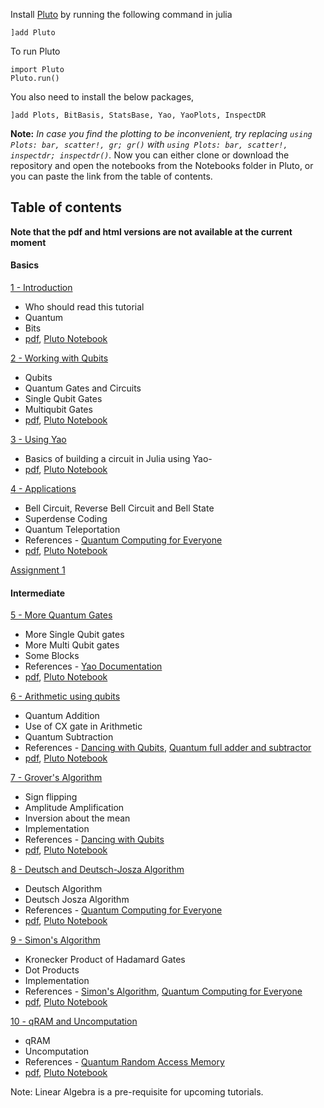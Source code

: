 Install [Pluto](https://github.com/fonsp/Pluto.jl) by running the following command in julia
```
]add Pluto
```
To run Pluto
```
import Pluto
Pluto.run()
```

You also need to install the below packages,

	]add Plots, BitBasis, StatsBase, Yao, YaoPlots, InspectDR
	
**Note:** *In case you find the plotting to be inconvenient, try replacing ``` using Plots: bar, scatter!, gr; gr() ``` with ``` using Plots: bar, scatter!, inspectdr; inspectdr() ```.*
Now you can either clone or download the repository and open the notebooks from the Notebooks folder in Pluto, or you can paste the link from the table of contents.

## Table of contents

**Note that the pdf and html versions are not available at the current moment**

#### Basics
[1 - Introduction](https://htmlpreview.github.io/?https://github.com/QuantumBFS/tutorials/blob/master/Notebooks/html/1-introduction.html)
- Who should read this tutorial
- Quantum 
- Bits
- [pdf](https://github.com/QuantumBFS/tutorials/raw/master/Notebooks/pdf/1-introduction.pdf), [Pluto Notebook](https://raw.githubusercontent.com/QuantumBFS/tutorials/master/Notebooks/Pluto/1-introduction.jl)

[2 - Working with Qubits](https://htmlpreview.github.io/?https://github.com/QuantumBFS/tutorials/blob/master/Notebooks/html/2-gates_and_qubits.html)
- Qubits
- Quantum Gates and Circuits
- Single Qubit Gates
- Multiqubit Gates
- [pdf](https://github.com/QuantumBFS/tutorials/raw/master/Notebooks/pdf/2-gates_and_qubits.pdf), [Pluto Notebook](https://raw.githubusercontent.com/QuantumBFS/tutorials/master/Notebooks/Pluto/2-gates_and_qubits.jl)

[3 - Using Yao](https://htmlpreview.github.io/?https://github.com/QuantumBFS/tutorials/blob/master/Notebooks/html/3-yao_code.html)
- Basics of building a circuit in Julia using Yao- 
- [pdf](https://github.com/QuantumBFS/tutorials/raw/master/Notebooks/pdf/3-yao_code.pdf), [Pluto Notebook](https://raw.githubusercontent.com/QuantumBFS/tutorials/master/Notebooks/Pluto/3-yao_code.jl)

[4 - Applications](https://htmlpreview.github.io/?https://github.com/QuantumBFS/tutorials/blob/master/Notebooks/html/4-applications.html)
- Bell Circuit, Reverse Bell Circuit and Bell State
- Superdense Coding
- Quantum Teleportation
- References - [Quantum Computing for Everyone](https://mitpress.mit.edu/books/quantum-computing-everyone)
- [pdf](https://github.com/QuantumBFS/tutorials/raw/master/Notebooks/pdf/4-applications.pdf), [Pluto Notebook](https://raw.githubusercontent.com/QuantumBFS/tutorials/master/Notebooks/Pluto/4-applications.jl)

[Assignment 1](https://raw.githubusercontent.com/QuantumBFS/tutorials/master/Notebooks/Pluto/assignment1.jl)

#### Intermediate

[5 - More Quantum Gates](https://htmlpreview.github.io/?https://github.com/QuantumBFS/tutorials/blob/master/Notebooks/html/5-more_gates.html)
- More Single Qubit gates
- More Multi Qubit gates
- Some Blocks
- References - [Yao Documentation](https://docs.yaoquantum.org/)
- [pdf](https://github.com/QuantumBFS/tutorials/raw/master/Notebooks/pdf/5-more_gates.pdf), [Pluto Notebook](https://raw.githubusercontent.com/QuantumBFS/tutorials/master/Notebooks/Pluto/5-more_gates.jl)

[6 - Arithmetic using qubits](https://htmlpreview.github.io/?https://github.com/QuantumBFS/tutorials/blob/master/Notebooks/html/6-quantum_arithmetic.html)
- Quantum Addition
- Use of CX gate in Arithmetic
- Quantum Subtraction
- References - [Dancing with Qubits](https://www.oreilly.com/library/view/dancing-with-qubits/9781838827366/), [Quantum full adder and subtractor](https://ieeexplore.ieee.org/document/1047086)
- [pdf](https://github.com/QuantumBFS/tutorials/raw/master/Notebooks/pdf/6-quantum_arithmetic.pdf), [Pluto Notebook](https://raw.githubusercontent.com/QuantumBFS/tutorials/master/Notebooks/Pluto/6-quantum_arithmetic.jl)

[7 - Grover's Algorithm](https://htmlpreview.github.io/?https://github.com/QuantumBFS/tutorials/blob/master/Notebooks/html/7-grovers.html)
- Sign flipping
- Amplitude Amplification
- Inversion about the mean
- Implementation
- References - [Dancing with Qubits](https://www.oreilly.com/library/view/dancing-with-qubits/9781838827366/)
- [pdf](https://github.com/QuantumBFS/tutorials/raw/master/Notebooks/pdf/7-grovers.pdf), [Pluto Notebook](https://raw.githubusercontent.com/QuantumBFS/tutorials/master/Notebooks/Pluto/7-grovers.jl)

[8 - Deutsch and Deutsch-Josza Algorithm](https://htmlpreview.github.io/?https://github.com/QuantumBFS/tutorials/blob/master/Notebooks/html/8-deutsch.html)
- Deutsch Algorithm
- Deutsch Josza Algorithm
- References - [Quantum Computing for Everyone](https://mitpress.mit.edu/books/quantum-computing-everyone)
- [pdf](https://github.com/QuantumBFS/tutorials/raw/master/Notebooks/pdf/8-deutsch.pdf), [Pluto Notebook](https://raw.githubusercontent.com/QuantumBFS/tutorials/master/Notebooks/Pluto/8-deutsch.jl)

[9 - Simon's Algorithm](https://htmlpreview.github.io/?https://github.com/QuantumBFS/tutorials/blob/master/Notebooks/html/9-simon.html)
- Kronecker Product of Hadamard Gates
- Dot Products
- Implementation
- References - [Simon's Algorithm](https://qiskit.org/textbook/ch-algorithms/simon.html), [Quantum Computing for Everyone](https://mitpress.mit.edu/books/quantum-computing-everyone)
- [pdf](https://github.com/QuantumBFS/tutorials/raw/master/Notebooks/pdf/9-simon.pdf), [Pluto Notebook](https://raw.githubusercontent.com/QuantumBFS/tutorials/master/Notebooks/Pluto/9-simon.jl)

[10 - qRAM and Uncomputation](https://htmlpreview.github.io/?https://github.com/QuantumBFS/tutorials/blob/master/Notebooks/html/1-introduction0.html)
- qRAM
- Uncomputation
- References - [Quantum Random Access Memory](https://arxiv.org/abs/0708.1879)
- [pdf](https://github.com/QuantumBFS/tutorials/raw/master/Notebooks/pdf/1-introduction0.pdf), [Pluto Notebook](https://raw.githubusercontent.com/QuantumBFS/tutorials/master/Notebooks/Pluto/1-introduction0.jl)

Note: Linear Algebra is a pre-requisite for upcoming tutorials.

